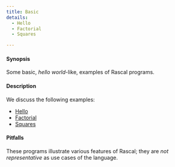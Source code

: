 ```yaml
---
title: Basic
details:
  - Hello
  - Factorial
  - Squares

---
```


#### Synopsis

Some basic, _hello world_-like, examples of Rascal programs.

#### Description

We discuss the following examples:
* [Hello](../../Recipes/Basic/Hello)
* [Factorial](../../Recipes/Basic/Factorial)
* [Squares](../../Recipes/Basic/Squares)

#### Pitfalls

These programs illustrate various features of Rascal; they are *not representative* as use cases of the language.

